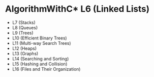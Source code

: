 # AlgorithmWithC* L6 (Linked Lists)
* L7 (Stacks)
* L8 (Queues)
* L9 (Trees)
* L10 (Efficient Binary Trees)
* L11 (Multi-way Search Trees)
* L12 (Heaps)
* L13 (Graphs)
* L14 (Searching and Sorting)
* L15 (Hashing and Collision)
* L16 (Files and Their Organization)
